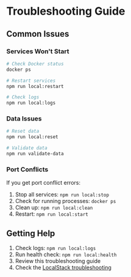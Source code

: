 # Troubleshooting Guide

## Common Issues

### Services Won't Start
```bash
# Check Docker status
docker ps

# Restart services
npm run local:restart

# Check logs
npm run local:logs
```

### Data Issues
```bash
# Reset data
npm run local:reset

# Validate data
npm run validate-data
```

### Port Conflicts
If you get port conflict errors:
1. Stop all services: `npm run local:stop`
2. Check for running processes: `docker ps`
3. Clean up: `npm run local:clean`
4. Restart: `npm run local:start`

## Getting Help
1. Check logs: `npm run local:logs`
2. Run health check: `npm run local:health`
3. Review this troubleshooting guide
4. Check the [LocalStack troubleshooting](localstack/TROUBLESHOOTING_MASTER.md)
